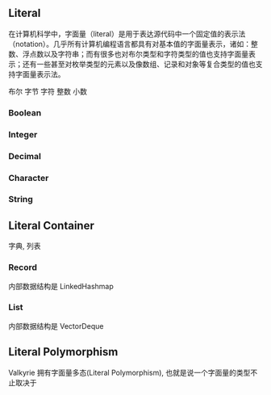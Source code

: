 ## Literal

在计算机科学中，字面量（literal）是用于表达源代码中一个固定值的表示法（notation）。几乎所有计算机编程语言都具有对基本值的字面量表示，诸如：整数、浮点数以及字符串；而有很多也对布尔类型和字符类型的值也支持字面量表示；还有一些甚至对枚举类型的元素以及像数组、记录和对象等复合类型的值也支持字面量表示法。

布尔
字节
字符
整数
小数

### Boolean

### Integer

### Decimal

### Character

### String




## Literal Container

字典, 列表

### Record

内部数据结构是 LinkedHashmap

### List

内部数据结构是 VectorDeque

## Literal Polymorphism

Valkyrie 拥有字面量多态(Literal Polymorphism), 也就是说一个字面量的类型不止取决于
